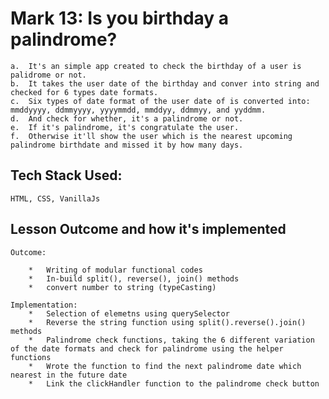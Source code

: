 # Mark 13: Is you birthday a palindrome?

    a.  It's an simple app created to check the birthday of a user is palidrome or not.
    b.  It takes the user date of the birthday and conver into string and checked for 6 types date formats.
    c.  Six types of date format of the user date of is converted into: mmddyyyy, ddmmyyyy, yyyymmdd, mmddyy, ddmmyy, and yyddmm.
    d.  And check for whether, it's a palindrome or not.
    e.  If it's palindrome, it's congratulate the user.
    f.  Otherwise it'll show the user which is the nearest upcoming palindrome birthdate and missed it by how many days.

## Tech Stack Used:

    HTML, CSS, VanillaJs

## Lesson Outcome and how it's implemented

    Outcome:

        *   Writing of modular functional codes
        *   In-build split(), reverse(), join() methods
        *   convert number to string (typeCasting)

    Implementation:
        *   Selection of elemetns using querySelector
        *   Reverse the string function using split().reverse().join() methods
        *   Palindrome check functions, taking the 6 different variation of the date formats and check for palindrome using the helper functions
        *   Wrote the function to find the next palindrome date which nearest in the future date
        *   Link the clickHandler function to the palindrome check button